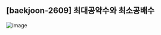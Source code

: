 ## [baekjoon-2609] 최대공약수와 최소공배수

![image](https://user-images.githubusercontent.com/22045163/93660963-08047a80-fa8f-11ea-9211-62893feca6c7.png)
